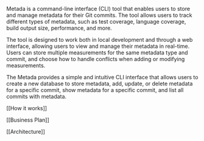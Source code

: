 Metada is a command-line interface (CLI) tool that enables users to store and manage metadata for their Git commits. The tool allows users to track different types of metadata, such as test coverage, language coverage, build output size, performance, and more.

The tool is designed to work both in local development and through a web interface, allowing users to view and manage their metadata in real-time. Users can store multiple measurements for the same metadata type and commit, and choose how to handle conflicts when adding or modifying measurements.

The Metada provides a simple and intuitive CLI interface that allows users to create a new database to store metadata, add, update, or delete metadata for a specific commit, show metadata for a specific commit, and list all commits with metadata.

  

  

  

[[How it works]]

[[Business Plan]]

[[Architecture]]